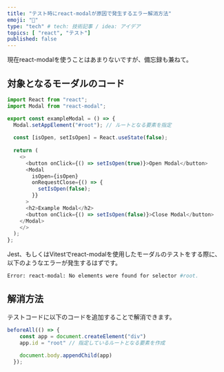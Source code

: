 ```yaml
---
title: "テスト時にreact-modalが原因で発生するエラー解消方法"
emoji: "🤫"
type: "tech" # tech: 技術記事 / idea: アイデア
topics: [ "react", "テスト"]
published: false
---
```


現在react-modalを使うことはあまりないですが、備忘録も兼ねて。

## 対象となるモーダルのコード

```typescript jsx
import React from "react";
import Modal from "react-modal";

export const exampleModal = () => {
  Modal.setAppElement("#root"); // ルートとなる要素を指定
  
  const [isOpen, setIsOpen] = React.useState(false);
  
  return (
    <>
      <button onClick={() => setIsOpen(true)}>Open Modal</button>
      <Modal
        isOpen={isOpen}
        onRequestClose={() => {
          setIsOpen(false);
        }}
      >
      <h2>Example Modal</h2>
      <button onClick={() => setIsOpen(false)}>Close Modal</button>
    </Modal>
    </>
  );
};
```

Jest、もしくはVitestでreact-modalを使用したモーダルのテストをする際に、以下のようなエラーが発生するはずです。

```bash
Error: react-modal: No elements were found for selector #root.
```

## 解消方法

テストコードに以下のコードを追加することで解消できます。

```typescript
beforeAll(() => {
    const app = document.createElement("div")
    app.id = "root" // 指定しているルートとなる要素を作成
  
    document.body.appendChild(app)
  });
```


